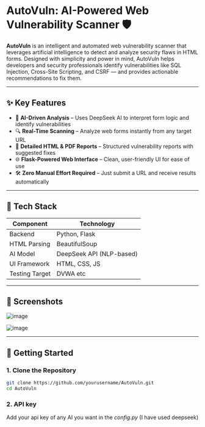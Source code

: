 # AutoVuln: AI-Powered Web Vulnerability Scanner 🛡️

**AutoVuln** is an intelligent and automated web vulnerability scanner that leverages artificial intelligence to detect and analyze security flaws in HTML forms. Designed with simplicity and power in mind, AutoVuln helps developers and security professionals identify vulnerabilities like SQL Injection, Cross-Site Scripting, and CSRF — and provides actionable recommendations to fix them.

---

## ✨ Key Features

- 🤖 **AI-Driven Analysis** – Uses DeepSeek AI to interpret form logic and identify vulnerabilities
- 🔍 **Real-Time Scanning** – Analyze web forms instantly from any target URL
- 📄 **Detailed HTML & PDF Reports** – Structured vulnerability reports with suggested fixes
- 🌐 **Flask-Powered Web Interface** – Clean, user-friendly UI for ease of use
- 🛠️ **Zero Manual Effort Required** – Just submit a URL and receive results automatically

---

## 🧱 Tech Stack

| Component       | Technology               |
|----------------|--------------------------|
| Backend         | Python, Flask            |
| HTML Parsing    | BeautifulSoup            |
| AI Model        | DeepSeek API (NLP-based) |
| UI Framework    | HTML, CSS, JS            |
| Testing Target  | DVWA etc                     |

---

## 📸 Screenshots

![image](https://github.com/user-attachments/assets/848bf1b4-2fb6-409d-9979-4a52b48902ec)

![image](https://github.com/user-attachments/assets/469114bf-d0ba-4510-bd8e-f5b620a4a08d)

---

## 🚀 Getting Started

### 1. Clone the Repository

```bash
git clone https://github.com/yourusername/AutoVuln.git
cd AutoVuln
```
### 2. API key
Add your api key of any AI you want in the *config.py* (I have used deepseek)
